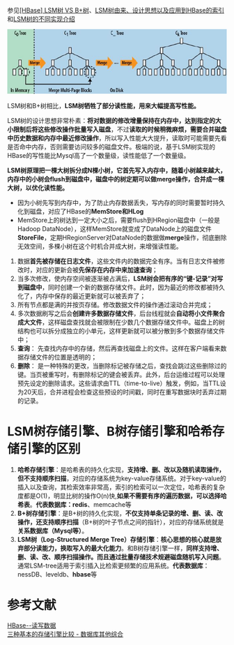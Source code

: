 参见[[HBase] LSM树 VS B+树](https://blog.csdn.net/dbanote/article/details/8897599)、[LSM树由来、设计思想以及应用到HBase的索引](https://www.cnblogs.com/yanghuahui/p/3483754.html)和[LSM树的不同实现介绍](https://juejin.im/post/5a58542b6fb9a01c9064ce44)     

![LSM](https://raw.githubusercontent.com/Andr-Robot/iMarkdownPhotos/master/Res/LSM.jpg)

LSM树和B+树相比，**LSM树牺牲了部分读性能，用来大幅提高写性能。**

LSM树的设计思想非常朴素：**将对数据的修改增量保持在内存中，达到指定的大小限制后将这些修改操作批量写入磁盘**，不过**读取的时候稍微麻烦，需要合并磁盘中历史数据和内存中最近修改操作**，所以写入性能大大提升，读取时可能需要先看是否命中内存，否则需要访问较多的磁盘文件。极端的说，基于LSM树实现的HBase的写性能比Mysql高了一个数量级，读性能低了一个数量级。

**LSM树原理把一棵大树拆分成N棵小树，它首先写入内存中，随着小树越来越大，内存中的小树会flush到磁盘中，磁盘中的树定期可以做merge操作，合并成一棵大树，以优化读性能。**

- 因为小树先写到内存中，为了防止内存数据丢失，写内存的同时需要暂时持久化到磁盘，对应了HBase的**MemStore和HLog**
- MemStore上的树达到一定大小之后，需要flush到HRegion磁盘中（一般是Hadoop DataNode），这样MemStore就变成了DataNode上的磁盘文件**StoreFile**，定期HRegionServer对DataNode的数据做**merge**操作，彻底删除无效空间，多棵小树在这个时机合并成大树，来增强读性能。

1. 数据**首先被存储在日志文件**，这些文件内的数据完全有序。当有日志文件被修改时，对应的更新会被**先保存在内存中来加速查询**；
2. 当多次修改，使内存空间被逐渐被占满后，**LSM树会把有序的“键-记录”对写到磁盘中**，同时创建一个新的数据存储文件。此时，因为最近的修改都被持久化了，内存中保存的最近更新就可以被丢弃了；
3. 所有节点都是满的并按页存储。修改数据文件的操作通过滚动合并完成；
4. 多次数据刷写之后会**创建许多数据存储文件**，后台线程就会**自动将小文件聚合成大文件**，这样磁盘查找就会被限制在少数几个数据存储文件中。磁盘上的树结构也可以拆分成独立的小单元，这样更新就可以被分散到多个数据存储文件中；
5. **查询**： 先查找内存中的存储，然后再查找磁盘上的文件。这样在客户端看来数据存储文件的位置是透明的；
6. **删除**： 是一种特殊的更改，当删除标记被存储之后，查找会跳过这些删除过的键。当页被重写时，有删除标记的键会被丢弃。此外，后台运维过程可以处理预先设定的删除请求。这些请求由TTL（time-to-live）触发，例如，当TTL设为20天后，合并进程会检查这些预设的时间戳，同时在重写数据块时丢弃过期的记录。

# LSM树存储引擎、B树存储引擎和哈希存储引擎的区别
1. **哈希存储引擎**：是哈希表的持久化实现，**支持增、删、改以及随机读取操作，但不支持顺序扫描**，对应的存储系统为key-value存储系统。对于key-value的插入以及查询，其检索效率非常高，索引的检索可以一次定位，哈希表的复杂度都是O(1)，明显比树的操作O(n)快,**如果不需要有序的遍历数据，可以选择哈希表**。**代表数据库：redis**、memcache等
2. **B+树存储引擎**：是B+树的持久化实现，**不仅支持单条记录的增、删、读、改操作，还支持顺序扫描**（B+树的叶子节点之间的指针），对应的存储系统就是**关系数据库（Mysql等）**。
3. **LSM树（Log-Structured Merge Tree）存储引擎**：**核心思想的核心就是放弃部分读能力，换取写入的最大化能力**。和B树存储引擎一样，**同样支持增、删、读、改、顺序扫描操作。而且通过批量存储技术规避磁盘随机写入问题**。通常LSM-tree适用于索引插入比检索更频繁的应用系统。**代表数据库**：nessDB、leveldb、**hbase**等

# 参考文献
[HBase--读写数据](https://blog.xiaoxiaomo.com/2016/06/05/HBase-%E8%AF%BB%E5%86%99%E6%95%B0%E6%8D%AE/)   
[三种基本的存储引擎比较 - 数据库其他综合](https://edu.aliyun.com/a/97340)    

